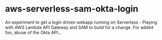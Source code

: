 # aws-serverless-sam-okta-login
An experiment to get a login driven webapp running on Serverless - Playing with AWS Lambda API Gateway and SAM to build for a change. For added fun, abuse of the Okta API...
